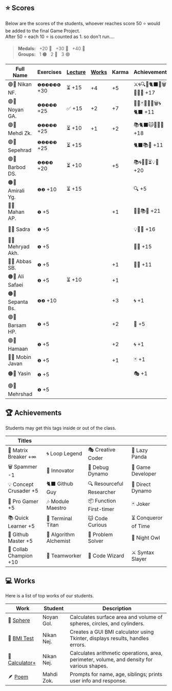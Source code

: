 ## ⭐ Scores

Below are the scores of the students, whoever reaches score 50 ⭐ would be added to the final Game Project.  
After 50 ⭐ each 10 ⭐ is counted as 1. so don't run....

> **Medals:** &nbsp; +20 🥉 &nbsp; +30 🥈 &nbsp; +40 🥇  
> **Groups:** &nbsp; 1 🟠 &nbsp; 2 🔵 &nbsp; 3 🟣

| Full Name         | Exercises    | [Lecture](/RESEARCH.md) | [Works](/works/) | Karma | Achievements             | Total                      |
| ----------------- | ------------ | ----------------------- | ---------------- | ----- | ------------------------ | -------------------------- |
| 🟣👾 Nikan NF.    | `❶❷❸❸❸❻` +30 | ⏳ +15                  | +4               | +5    | ⚔️🌀🔍🎯🐈‍⬛🔮🗑️🏀🎶🦉 +17 | $${\color{lightgreen}51}$$ |
| 🟣👾 Noyan GA.    | `❶❷❸❸❸` +25  | ✅ +15                  | +2               | +7    | 🚀🔮🃏👥🦉🏀🗑️🌀🐈‍⬛ +11   | $${\color{lightgreen}51}$$ |
| 🟣👾 Mehdi Zk.    | `❶❷❸❸❸` +25  | ⏳ +10                  | +1               | +2    | 📚🐈‍⬛🐱🔮🐙🏀 +18         | $${\color{lightgreen}50}$$ |
| 🟣👾 Sepehrad     | `❶❷❸❸❸` +25  | ⏳ +15                  |                  |       | 🐈‍⬛📚🏀 +11               | $${\color{lightgreen}50}$$ |
| 🟣👾 Barbod DS.   | `❶❷❸❸` +20   | ⏳ +10                  |                  | +5    | 📚🌀👥🏀⏳💡🐛 +20       | $${\color{lightgreen}45}$$ |
| 🟠🥉 Amirali Yg.  | `❶❷` +10     | ⏳ +15                  |                  |       | 🔍 +5                    | $${\color{lightgreen}30}$$ |
| 🔵🥉 Mahan AP.    | `❶` +5       |                         |                  | +1    | 🧩🤝📚🏀 +21             | $${\color{lightgreen}26}$$ |
| 🔵🥉 Sadra        | `❶` +5       |                         |                  |       | 💡🤝🏀 +16               | $${\color{lightgreen}21}$$ |
| 🔵🥔 Mehryad Akh. | `❶` +5       |                         |                  |       | 🏀🤝 +15                 | $${\color{lightgreen}20}$$ |
| 🔵🥔 Abbas SB.    | `❶` +5       |                         |                  | +1    | 🧩🤝 +11                 | $${\color{lightgreen}17}$$ |
| 🟠🥔 Ali Safaei   | `❶` +5       | ⏳ +10                  |                  | +1    |                          | $${\color{lightgreen}16}$$ |
| 🟠🥔 Sepanta Bs.  | `❶❷` +10     |                         |                  | +3    | 🌀 +1                    | $${\color{lightgreen}14}$$ |
| 🟣🥔 Barsam HP.   | `❶` +5       |                         |                  | +2    | 🏀 +5                    | $${\color{lightgreen}12}$$ |
| 🟣🥔 Hamaan       | `❶` +5       |                         |                  | +2    | 🌀 +1                    | $${\color{lightgreen}8}$$  |
| 🔵🥝 Mobin Javan  | `❶` +5       |                         |                  | +1    | 🃏 +1                    | $${\color{lightgreen}7}$$  |
| 🟠🥔 Yasin        | `❶` +5       |                         |                  |       | 🎭 +1                    | $${\color{lightgreen}6}$$  |
| 🟣🥔 Mehrshad     | `❶` +5       |                         |                  |       |                          | $${\color{lightgreen}5}$$  |

## 🏆 Achievements

Students may get this tags inside or out of the class.

| Titles                 |                        |                           |                      |
| ---------------------- | ---------------------- | ------------------------- | -------------------- |
| 💊 Matrix Breaker +∞   | 🌀 Loop Legend         | 🎭 Creative Coder         | 🐼 Lazy Panda        |
| 🗑️ Spammer -1          | 🚀 Innovator           | 🐛 Debug Dynamo           | 👾 Game Developer    |
| 💡 Concept Crusader +5 | 🐈‍⬛ Github Guy          | 🔍 Resourceful Researcher | 🎯 Direct Dynamo     |
| 🏀 Pro Gamer +5        | 🎶 Module Maestro      | 📦 Function First-timer   | 🃏 Joker             |
| 📚 Quick Learner +5    | 🔱 Terminal Titan      | 🐱 Code Curious           | ⏳ Conqueror of Time |
| 🐙 Github Master +5    | 🧪 Algorithm Alchemist | 🧩 Problem Solver         | 🦉 Night Owl         |
| 🤝 Collab Champion +10 | 👥 Teamworker          | 🔮 Code Wizard            | ⚔️ Syntax Slayer     |

## 💻 Works

Here is a list of top works of our students.

| Work                                        | Student    | Description                                                                                |
| ------------------------------------------- | ---------- | ------------------------------------------------------------------------------------------ |
| 🔮 [Sphere](/works/noyan_sphere.py)         | Noyan Gol. | Calculates surface area and volume of spheres, circles, and cylinders.                     |
| 💪 [BMI Test](/works/nikan_bmi_gui.py)      | Nikan Nej. | Creates a GUI BMI calculator using Tkinter, displays results, handles errors.              |
| 🧮 [Calculator+](/works/nikan_calc_plus.py) | Nikan Nej. | Calculates arithmetic operations, area, perimeter, volume, and density for various shapes. |
| 🪶 [Poem](/works/mahdi_family.py)           | Mahdi Zok. | Prompts for name, age, siblings; prints user info and response.                            |
